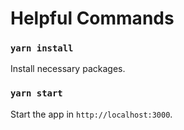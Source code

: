 # Helpful Commands

### `yarn install`

Install necessary packages.


### `yarn start`

Start the app in `http://localhost:3000`.
